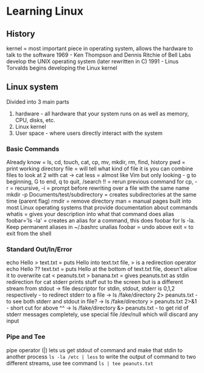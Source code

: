 # Learning Linux

## History
kernel = most important piece in operating system, allows the hardware to talk to the software
1969 - Ken Thompson and Dennis Ritchie of Bell Labs develop the UNIX operating system (later rewritten in C)
1991 - Linus Torvalds begins developing the Linux kernel

## Linux system
Divided into 3 main parts
1. hardware - all hardware that your system runs on as well as memory, CPU, disks, etc.
2. Linux kernel
3. User space - where users directly interact with the system

### Basic Commands
Already know = ls, cd, touch, cat, cp, mv, mkdir, rm, find, history
pwd = print working directory
file <fileName> = will tell what kind of file it is
you can combine files to look at 2 with cat -> cat <fileName1> <fileName2>
less <fileName> = almost like Vim but only looking - g to beginning, G to end, q to quit, /search
!! = rerun previous command
for cp, -r = recursive, -i = prompt before rewriting over a file with the same name
mkdir -p Documents/test/subdirectory = creates subdirectories at the same time (parent flag)
rmdir = remove directory
man <command> = manual pages built into most Linux operating systems that provide documentation about commands 
whatis <command> = gives your description into what that command does
alias foobar='ls -la' = creates an alias for a command, this does foobar for ls -la. Keep permanent aliases in ~/.bashrc
unalias foobar = undo above
exit = to exit from the shell

### Standard Out/In/Error
echo Hello > text.txt = puts Hello into text.txt file, > is a redirection operator
echo Hello ?? text.txt = puts Hello at the bottom of text.txt file, doesn't allow it to overwrite
cat < peanuts.txt > banana.txt = gives peanuts.txt as stdin redirection for cat
stderr prints stuff out to the screen but is a different stream from stdout -> file descriptor for stdin, stdout, stderr is 0,1,2 respectively
    - to redirect stderr to a file -> ls /fake/directory 2> peanuts.txt
    - to see both stderr and stdout in file? -> ls /fake/directory > peanuts.txt 2>&1
    - short cut for above ^^ -> ls /fake/directory &> peanuts.txt
    - to get rid of stderr messages completely, use special file /dev/null which will discard any input

### Pipe and Tee
pipe operator (|) lets us get stdout of command and make that stdin to another process 
`ls -la /etc | less`
to write the output of command to two different streams, use tee command
`ls | tee peanuts.txt`

